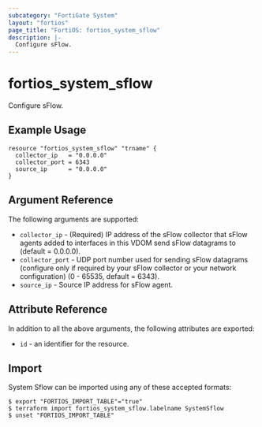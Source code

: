 ```yaml
---
subcategory: "FortiGate System"
layout: "fortios"
page_title: "FortiOS: fortios_system_sflow"
description: |-
  Configure sFlow.
---
```


# fortios_system_sflow
Configure sFlow.

## Example Usage

```hcl
resource "fortios_system_sflow" "trname" {
  collector_ip   = "0.0.0.0"
  collector_port = 6343
  source_ip      = "0.0.0.0"
}
```

## Argument Reference


The following arguments are supported:

* `collector_ip` - (Required) IP address of the sFlow collector that sFlow agents added to interfaces in this VDOM send sFlow datagrams to (default = 0.0.0.0).
* `collector_port` - UDP port number used for sending sFlow datagrams (configure only if required by your sFlow collector or your network configuration) (0 - 65535, default = 6343).
* `source_ip` - Source IP address for sFlow agent.


## Attribute Reference

In addition to all the above arguments, the following attributes are exported:
* `id` - an identifier for the resource.

## Import

System Sflow can be imported using any of these accepted formats:
```
$ export "FORTIOS_IMPORT_TABLE"="true"
$ terraform import fortios_system_sflow.labelname SystemSflow
$ unset "FORTIOS_IMPORT_TABLE"
```
